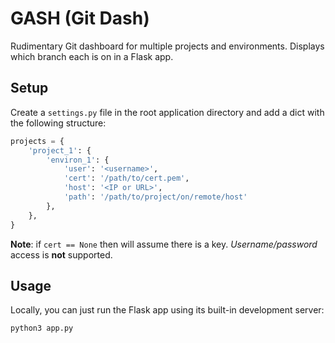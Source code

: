 # GASH (Git Dash)

Rudimentary Git dashboard for multiple projects and environments. Displays which branch each is on in a Flask app.

## Setup

Create a `settings.py` file in the root application directory and add a dict with the following structure:

```python
projects = {
	'project_1': {
		'environ_1': {
			'user': '<username>',
			'cert': '/path/to/cert.pem',
			'host': '<IP or URL>',
			'path': '/path/to/project/on/remote/host'
		},
	},
}
```

**Note**: if `cert == None` then will assume there is a key. *Username/password* access is **not** supported.

## Usage

Locally, you can just run the Flask app using its built-in development server:

```bash
python3 app.py
```
